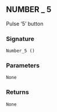 ## NUMBER \_ 5

Pulse ‘5’ button


### Signature

`Number_5 ()`


### Parameters

`None`


### Returns

`None`